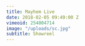 ```yaml
---
title: Mayhem Live
date: 2018-02-05 09:49:00 Z
vimeoid: 254004714
image: "/uploads/sc.jpg"
subtitle: Showreel
---
```


